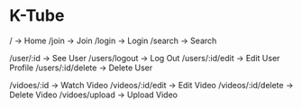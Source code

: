 # K-Tube

/ -> Home
/join -> Join
/login -> Login
/search -> Search

/user/:id -> See User
/users/logout -> Log Out
/users/:id/edit -> Edit User Profile
/users/:id/delete -> Delete User

/vidoes/:id -> Watch Video
/videos/:id/edit -> Edit Video
/videos/:id/delete -> Delete Video
/vidoes/upload -> Upload Video